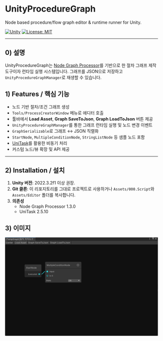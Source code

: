 # UnityProcedureGraph

Node based procedure/flow graph editor & runtime runner for Unity.

[![Unity](https://img.shields.io/badge/Unity-2022.3%2B-black?logo=unity)](https://unity.com)
[![License: MIT](https://img.shields.io/badge/License-MIT-green.svg)](LICENSE)

---

## 0) 설명
UnityProcedureGraph는 [Node Graph Processor](https://github.com/alelievr/NodeGraphProcessor)를 기반으로 한 절차 그래프 제작 도구이자 런타임 실행 시스템입니다. 그래프를 JSON으로 저장하고 `UnityProcedureGraphManager`로 재생할 수 있습니다.

## 1) Features / 핵심 기능
- 노드 기반 절차/조건 그래프 생성
- `Tools/ProcessCreatorWindow` 메뉴로 에디터 호출
- 툴바에서 **Load Asset**, **Graph SaveToJson**, **Graph LoadToJson** 버튼 제공
- `UnityProcedureGraphManager`를 통한 그래프 런타임 실행 및 노드 변경 이벤트
- `GraphSerializable`로 그래프 ↔ JSON 직렬화
- `StartNode`, `MultipleConditionNode`, `StringListNode` 등 샘플 노드 포함
- [UniTask](https://github.com/Cysharp/UniTask)를 활용한 비동기 처리
- 커스텀 노드/뷰 확장 및 API 제공
---

## 2) Installation / 설치
1. **Unity 버전**: 2022.3.2f1 이상 권장.
2. **Git 클론**: 이 리포지토리를 그대로 프로젝트로 사용하거나 `Assets/000.Script`와 `Assets/Editor` 폴더를 복사합니다.
3. **의존성**
   - Node Graph Processor 1.3.0
   - UniTask 2.5.10

## 3) 이미지
![GraphView](./docs/sample.png)
